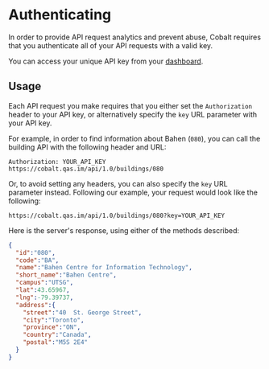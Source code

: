 # Authenticating

In order to provide API request analytics and prevent abuse, Cobalt requires that you authenticate all of your API requests with a valid key.

You can access your unique API key from your [dashboard](https://cobalt.qas.im/dashboard).

## Usage

Each API request you make requires that you either set the `Authorization` header to your API key, or alternatively specify the `key` URL parameter with your API key.

For example, in order to find information about Bahen (`080`), you can call the building API with the following header and URL:

```
Authorization: YOUR_API_KEY
https://cobalt.qas.im/api/1.0/buildings/080
```

Or, to avoid setting any headers, you can also specify the `key` URL parameter instead. Following our example, your request would look like the following:

```
https://cobalt.qas.im/api/1.0/buildings/080?key=YOUR_API_KEY
```

Here is the server's response, using either of the methods described:

```json
{
  "id":"080",
  "code":"BA",
  "name":"Bahen Centre for Information Technology",
  "short_name":"Bahen Centre",
  "campus":"UTSG",
  "lat":43.65967,
  "lng":-79.39737,
  "address":{
    "street":"40  St. George Street",
    "city":"Toronto",
    "province":"ON",
    "country":"Canada",
    "postal":"M5S 2E4"
  }
}
```
